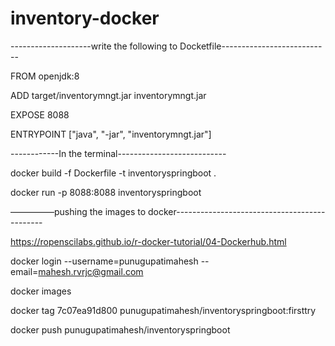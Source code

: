 # inventory-docker



--------------------write the following to Docketfile---------------------------

FROM openjdk:8

ADD target/inventorymngt.jar inventorymngt.jar

EXPOSE 8088

ENTRYPOINT ["java", "-jar", "inventorymngt.jar"]

------------In the terminal---------------------------

docker build -f Dockerfile -t inventoryspringboot .

docker run -p 8088:8088 inventoryspringboot 

—————pushing the images to docker---------------------------------------------

https://ropenscilabs.github.io/r-docker-tutorial/04-Dockerhub.html

docker login --username=punugupatimahesh --email=mahesh.rvrjc@gmail.com

docker images

docker tag 7c07ea91d800 punugupatimahesh/inventoryspringboot:firsttry

docker push punugupatimahesh/inventoryspringboot
